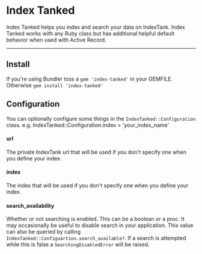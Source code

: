 Index Tanked
============

Index Tanked helps you index and search your data on IndexTank. Index Tanked works with any Ruby class but has additional helpful default behavior when used with Active Record.

***

Install
--------

If you're using Bundler toss a `gem 'index-tanked'` in your GEMFILE. Otherwise `gem install 'index-tanked'`

Configuration
-------------
You can optionally configure some things in the `IndexTanked::Configuration` class. e.g.
    IndexTanked::Configuration.index = 'your_index_name'

#### url
The private IndexTank url that will be used if you don't specify one when you define your index.

#### index
The index that will be used if you don't specify one when you define your index.

#### search_availability
Whether or not searching is enabled. This can be a boolean or a proc. It may occasionally be useful to disable search in your application. This value can also be queried by calling `IndexTanked::Configuartion.search_available?`. If a search is attempted while this is false a `SearchingDisabledError` will be raised.
